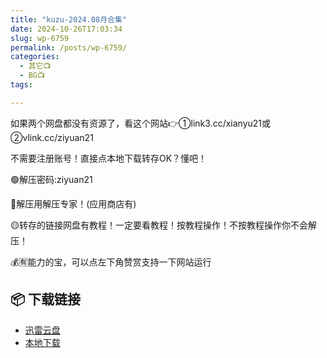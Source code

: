 ```yaml
---
title: "kuzu-2024.08月合集"
date: 2024-10-26T17:03:34
slug: wp-6759
permalink: /posts/wp-6759/
categories:
  - 其它📺
  - BG📺
tags:

---
```


如果两个网盘都没有资源了，看这个网站👉①link3.cc/xianyu21或②vlink.cc/ziyuan21

不需要注册账号！直接点本地下载转存OK？懂吧！

🟢解压密码:ziyuan21

🔵解压用解压专家！(应用商店有)

🟡转存的链接网盘有教程！一定要看教程！按教程操作！不按教程操作你不会解压！

💰🈶能力的宝，可以点左下角赞赏支持一下网站运行

## 📦 下载链接
- [迅雷云盘](https://blziyuan21.com/pay-download/6759?key=5a7ff5e201&down_id=0)
- [本地下载](https://blziyuan21.com/pay-download/6759?key=5a7ff5e201&down_id=1)

